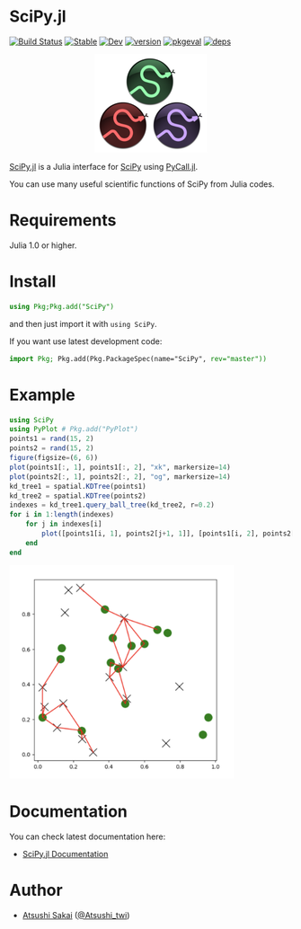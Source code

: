 # SciPy.jl

[![Build Status](https://github.com/AtsushiSakai/SciPy.jl/workflows/CI/badge.svg)](https://github.com/AtsushiSakai/SciPy.jl/actions)
[![Stable](https://img.shields.io/badge/docs-stable-blue.svg)](https://AtsushiSakai.github.io/SciPy.jl/stable)
[![Dev](https://img.shields.io/badge/docs-dev-blue.svg)](https://AtsushiSakai.github.io/SciPy.jl/dev)
[![version](https://juliahub.com/docs/SciPy/version.svg)](https://juliahub.com/ui/Packages/SciPy/g8Zlq)
[![pkgeval](https://juliahub.com/docs/SciPy/pkgeval.svg)](https://juliahub.com/ui/Packages/SciPy/g8Zlq)
[![deps](https://juliahub.com/docs/SciPy/deps.svg)](https://juliahub.com/ui/Packages/SciPy/g8Zlq?t=2)

<p align="center"><img src="docs/src/assets/scipyjl_logo.png" alt="drawing" width="200"/></p>

[SciPy.jl](https://pkg.juliahub.com/ui/Packages/SciPy/g8Zlq/) is a Julia interface for [SciPy](https://www.scipy.org/scipylib/index.html) using [PyCall.jl](https://github.com/JuliaPy/PyCall.jl).

You can use many useful scientific functions of SciPy from Julia codes.

# Requirements

Julia 1.0 or higher.

# Install

```jl
using Pkg;Pkg.add("SciPy")
```

and then just import it with `using SciPy`.

If you want use latest development code:

```jl
import Pkg; Pkg.add(Pkg.PackageSpec(name="SciPy", rev="master"))
```

# Example

```jl
using SciPy
using PyPlot # Pkg.add("PyPlot")
points1 = rand(15, 2)
points2 = rand(15, 2)
figure(figsize=(6, 6))
plot(points1[:, 1], points1[:, 2], "xk", markersize=14)
plot(points2[:, 1], points2[:, 2], "og", markersize=14)
kd_tree1 = spatial.KDTree(points1)
kd_tree2 = spatial.KDTree(points2)
indexes = kd_tree1.query_ball_tree(kd_tree2, r=0.2)
for i in 1:length(indexes)
    for j in indexes[i]
        plot([points1[i, 1], points2[j+1, 1]], [points1[i, 2], points2[j+1, 2]], "-r")
    end
end
```
<img src="https://github.com/AtsushiSakai/SciPy.jl/raw/master/docs/src/assets/spatial_KDTree_sample.png" width="400">

# Documentation

You can check latest documentation here:
- [SciPy.jl Documentation](https://atsushisakai.github.io/SciPy.jl/stable)


# Author

- [Atsushi Sakai](https://github.com/AtsushiSakai/) ([@Atsushi_twi](https://twitter.com/Atsushi_twi))
